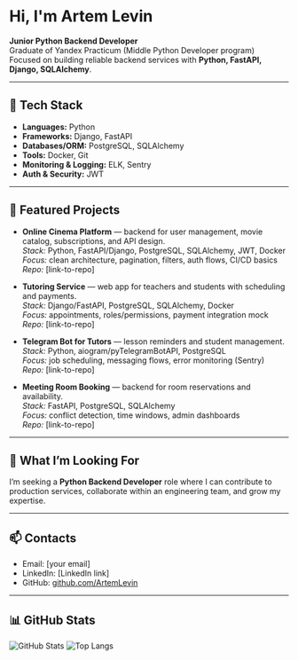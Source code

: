 # Hi, I'm Artem Levin

**Junior Python Backend Developer**  
Graduate of Yandex Practicum (Middle Python Developer program)  
Focused on building reliable backend services with **Python, FastAPI, Django, SQLAlchemy**.

---

## 🧰 Tech Stack
- **Languages:** Python  
- **Frameworks:** Django, FastAPI  
- **Databases/ORM:** PostgreSQL, SQLAlchemy  
- **Tools:** Docker, Git  
- **Monitoring & Logging:** ELK, Sentry  
- **Auth & Security:** JWT

---

## 📌 Featured Projects
- **Online Cinema Platform** — backend for user management, movie catalog, subscriptions, and API design.  
  *Stack:* Python, FastAPI/Django, PostgreSQL, SQLAlchemy, JWT, Docker  
  *Focus:* clean architecture, pagination, filters, auth flows, CI/CD basics  
  *Repo:* [link-to-repo]

- **Tutoring Service** — web app for teachers and students with scheduling and payments.  
  *Stack:* Django/FastAPI, PostgreSQL, SQLAlchemy, Docker  
  *Focus:* appointments, roles/permissions, payment integration mock  
  *Repo:* [link-to-repo]

- **Telegram Bot for Tutors** — lesson reminders and student management.  
  *Stack:* Python, aiogram/pyTelegramBotAPI, PostgreSQL  
  *Focus:* job scheduling, messaging flows, error monitoring (Sentry)  
  *Repo:* [link-to-repo]

- **Meeting Room Booking** — backend for room reservations and availability.  
  *Stack:* FastAPI, PostgreSQL, SQLAlchemy  
  *Focus:* conflict detection, time windows, admin dashboards  
  *Repo:* [link-to-repo]

---

## 🎯 What I’m Looking For
I’m seeking a **Python Backend Developer** role where I can contribute to production services, collaborate within an engineering team, and grow my expertise.

---

## 📫 Contacts
- Email: [your email]  
- LinkedIn: [LinkedIn link]  
- GitHub: [github.com/ArtemLevin](https://github.com/ArtemLevin)

---

## 📊 GitHub Stats
![GitHub Stats](https://github-readme-stats.vercel.app/api?username=ArtemLevin&show_icons=true)
![Top Langs](https://github-readme-stats.vercel.app/api/top-langs/?username=ArtemLevin&layout=compact)
